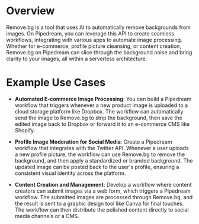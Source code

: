 # Overview

Remove.bg is a tool that uses AI to automatically remove backgrounds from images. On Pipedream, you can leverage this API to create seamless workflows, integrating with various apps to automate image processing. Whether for e-commerce, profile picture cleansing, or content creation, Remove.bg on Pipedream can slice through the background noise and bring clarity to your images, all within a serverless architecture.

# Example Use Cases

- **Automated E-commerce Image Processing**: You can build a Pipedream workflow that triggers whenever a new product image is uploaded to a cloud storage platform like Dropbox. The workflow can automatically send the image to Remove.bg to strip the background, then save the edited image back to Dropbox or forward it to an e-commerce CMS like Shopify.

- **Profile Image Moderation for Social Media**: Create a Pipedream workflow that integrates with the Twitter API. Whenever a user uploads a new profile picture, the workflow can use Remove.bg to remove the background, and then apply a standardized or branded background. The updated image can be posted back to the user's profile, ensuring a consistent visual identity across the platform.

- **Content Creation and Management**: Develop a workflow where content creators can submit images via a web form, which triggers a Pipedream workflow. The submitted images are processed through Remove.bg, and the result is sent to a graphic design tool like Canva for final touches. The workflow can then distribute the polished content directly to social media channels or a CMS.
